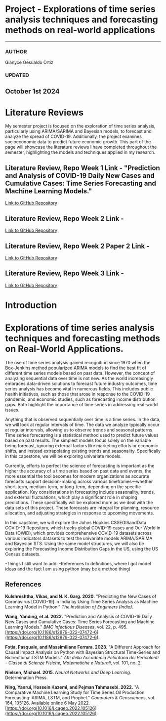 # Project - Explorations of time series analysis techniques and forecasting methods on real-world applications

---

### AUTHOR

Gianyce Gesualdo Ortiz

### UPDATED

October 1st 2024
---

# Literature Reviews

My semester project is focused on the exploration of time series analysis, particularly using ARIMA/SARIMA and Bayesian models, to forecast and analyze the spread of COVID-19. Additionally, the project examines socioeconomic data to predict future economic growth. This part of the page will showcase the literature reviews I have completed throughout the semester, highlighting the models and techniques applied in my research.

## Literature Review, Repo Week 1 Link - "Prediction and Analysis of COVID-19 Daily New Cases and Cumulative Cases: Time Series Forecasting and Machine Learning Models."
[Link to GitHub Repository](Capstone_Paper_Review_Literature_Review__Week1.pdf)


## Literature Review, Repo Week 2 Link - 
[Link to GitHub Repository](https://github.com/GianyceG/gianyceg.github.io/blob/main/Capstone_Paper_Review_Literature_Review__2_%20(1).pdf)

## Literature Review, Repo Week 2 Paper 2 Link - 
[Link to GitHub Repository](https://github.com/GianyceG/gianyceg.github.io/blob/main/Capstone_Paper_Review_Literature_Review__3_%20(1).pdf)

## Literature Review, Repo Week 3 Link - 
[Link to GitHub Repository](https://github.com/GianyceG/gianyceg.github.io/blob/main/Capstone_Paper_Review_Literature_Review__4_%20(1).pdf)

# Introduction

# Explorations of time series analysis techniques and forecasting methods on Real-World Applications.

The use of time series analysis gained recognition since 1970 when the Box-Jenkins method popularized ARIMA models to find the best fit of different time series models based on past data.  However, the concept of analyzing sequential data over time is not new. As the world increasingly embraces data-driven solutions to forecast future industry outcomes, time series analysis has become vital in numerous fields. This includes public health initiatives, such as those that arose in response to the COVID-19 pandemic, and economic studies, such as forecasting income distribution gaps. Both highlight the importance of time series in addressing real-world issues.

Anything that is observed sequentially over time is a time series. In the data, we will look at regular intervals of time. The data we analyze typically occur at regular intervals, allowing us to observe trends and seasonal patterns. Time series forecasting is a statistical method used to predict future values based on past results. The simplest models focus solely on the variable being forecast, ignoring external factors like marketing efforts or economic shifts, and instead extrapolating existing trends and seasonality. Specifically in this capestone, we will be exploring univariate models.

Currently, efforts to perfect the science of forecasting is important as the higher the accuracy of a time series based on past data and events, the more essential the tool becomes for modern organizations as accurate forecasts support decision-making across various timeframes—whether short-term, medium-term, or long-term, depending on the specific application. Key considerations in forecasting include seasonality, trends, and external fluctuations, which play a significant role in shaping predictions. These specifically will be explored more as we deal with the data sets of this project. These forecasts are integral for planning, resource allocation, and adjusting strategies in response to upcoming movements.

In this capstone, we will explore the Johns Hopkins CSSEGISandData COVID-19 Repository, which tracks global COVID-19 cases and Our World in Data (OWID), which provides comprehensive COVID-19 datasets across various indicators datasets to test the univariate models ARIMA/SARIMA and Bayesian STS. Using the same model structures, we will also be exploring the Forecasting Income Distribution Gaps in the US, using the US Census datasets. 

-Things I still want to add:
-References to definitions, where I got model ideas and the fact I am using python (may be a method thing)




## References

**Kulshreshtha, Vikas, and N. K. Garg. 2020.** "Predicting the New Cases of Coronavirus [COVID-19] in India by Using Time Series Analysis as Machine Learning Model in Python." *The Institution of Engineers (India)*.

**Wang, Yanding, et al. 2022.** "Prediction and Analysis of COVID-19 Daily New Cases and Cumulative Cases: Time Series Forecasting and Machine Learning Models." *BMC Infectious Diseases*, vol. 22, p. 495. [https://doi.org/10.1186/s12879-022-07472-6](https://doi.org/10.1186/s12879-022-07472-6).

**Fotia, Pasquale, and Massimiliano Ferrara. 2023.** "A Different Approach for Causal Impact Analysis on Python with Bayesian Structural Time-Series and Bidirectional LSTM Models." *Atti della Accademia Peloritana dei Pericolanti - Classe di Scienze Fisiche, Matematiche e Naturali*, vol. 101, no. 2.

**Nielsen, Michael. 2015.** *Neural Networks and Deep Learning*. Determination Press.

**Ning, Yanrui, Hossein Kazemi, and Pejman Tahmasebi. 2022.** "A Comparative Machine Learning Study for Time Series Oil Production Forecasting: ARIMA, LSTM, and Prophet." *Computers & Geosciences*, vol. 164, 105126. Available online 6 May 2022. [https://doi.org/10.1016/j.cageo.2022.105126](https://doi.org/10.1016/j.cageo.2022.105126).



